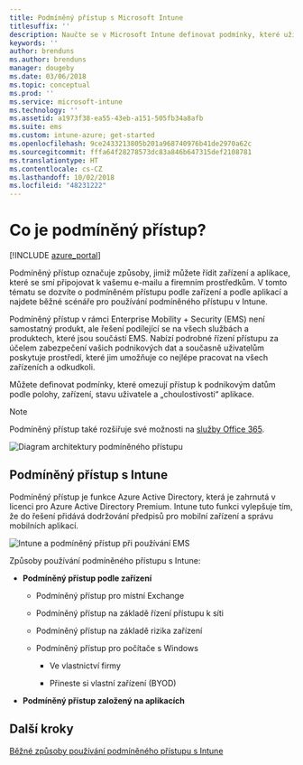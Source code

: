 ```yaml
---
title: Podmíněný přístup s Microsoft Intune
titlesuffix: ''
description: Naučte se v Microsoft Intune definovat podmínky, které uživatelé, zařízení a aplikace musí splnit, aby měli přístup k firemním prostředkům.
keywords: ''
author: brenduns
ms.author: brenduns
manager: dougeby
ms.date: 03/06/2018
ms.topic: conceptual
ms.prod: ''
ms.service: microsoft-intune
ms.technology: ''
ms.assetid: a1973f38-ea55-43eb-a151-505fb34a8afb
ms.suite: ems
ms.custom: intune-azure; get-started
ms.openlocfilehash: 9ce2433213805b201a968740976b41de2970a62c
ms.sourcegitcommit: fffa64f28278573dc83a846b647315def2108781
ms.translationtype: HT
ms.contentlocale: cs-CZ
ms.lasthandoff: 10/02/2018
ms.locfileid: "48231222"
---
```

# <a name="whats-conditional-access"></a>Co je podmíněný přístup?

[!INCLUDE [azure_portal](./includes/azure_portal.md)]

Podmíněný přístup označuje způsoby, jimiž můžete řídit zařízení a aplikace, které se smí připojovat k vašemu e-mailu a firemním prostředkům. V tomto tématu se dozvíte o podmíněném přístupu podle zařízení a podle aplikací a najdete běžné scénáře pro používání podmíněného přístupu v Intune.

Podmíněný přístup v rámci Enterprise Mobility + Security (EMS) není samostatný produkt, ale řešení podílející se na všech službách a produktech, které jsou součástí EMS. Nabízí podrobné řízení přístupu za účelem zabezpečení vašich podnikových dat a současně uživatelům poskytuje prostředí, které jim umožňuje co nejlépe pracovat na všech zařízeních a odkudkoli.

Můžete definovat podmínky, které omezují přístup k podnikovým datům podle polohy, zařízení, stavu uživatele a „choulostivosti“ aplikace.

> [!NOTE] 
> Podmíněný přístup také rozšiřuje své možnosti na [služby Office 365](https://blogs.technet.microsoft.com/wbaer/2017/02/17/conditional-access-policies-with-sharepoint-online-and-onedrive-for-business/).

![Diagram architektury podmíněného přístupu](./media/ca-diagram-1.png)

## <a name="conditional-access-with-intune"></a>Podmíněný přístup s Intune

Podmíněný přístup je funkce Azure Active Directory, která je zahrnutá v licenci pro Azure Active Directory Premium. Intune tuto funkci vylepšuje tím, že do řešení přidává dodržování předpisů pro mobilní zařízení a správu mobilních aplikací. 

![Intune a podmíněný přístup při používání EMS](./media/intune-with-ca-1.png)

Způsoby používání podmíněného přístupu s Intune:

-   **Podmíněný přístup podle zařízení**

    -   Podmíněný přístup pro místní Exchange

    -   Podmíněný přístup na základě řízení přístupu k síti

    -   Podmíněný přístup na základě rizika zařízení

    -   Podmíněný přístup pro počítače s Windows

        -   Ve vlastnictví firmy

        -   Přineste si vlastní zařízení (BYOD)

-   **Podmíněný přístup založený na aplikacích**

## <a name="next-steps"></a>Další kroky

[Běžné způsoby používání podmíněného přístupu s Intune](conditional-access-intune-common-ways-use.md)
